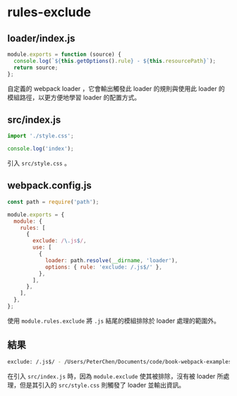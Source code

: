 # rules-exclude

## loader/index.js

```js
module.exports = function (source) {
  console.log(`${this.getOptions().rule} - ${this.resourcePath}`);
  return source;
};
```

自定義的 webpack loader ，它會輸出觸發此 loader 的規則與使用此 loader 的模組路徑，以更方便地學習 loader 的配置方式。

## src/index.js

```js
import './style.css';

console.log('index');
```

引入 `src/style.css` 。

## webpack.config.js

```js
const path = require('path');

module.exports = {
  module: {
    rules: [
      {
        exclude: /\.js$/,
        use: [
          {
            loader: path.resolve(__dirname, 'loader'),
            options: { rule: 'exclude: /.js$/' },
          },
        ],
      },
    ],
  },
};
```

使用 `module.rules.exclude` 將 `.js` 結尾的模組排除於 loader 處理的範圍外。

## 結果

```bash
exclude: /.js$/ - /Users/PeterChen/Documents/code/book-webpack-examples/v5/ch03-configuration/05-module/rules-exclude/src/style.css
```

在引入 `src/index.js` 時，因為 `module.exclude` 使其被排除，沒有被 loader 所處理，但是其引入的 `src/style.css` 則觸發了 loader 並輸出資訊。
